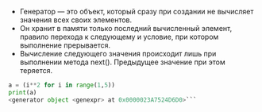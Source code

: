 -   Генератор — это объект, который сразу при создании не вычисляет значения всех своих элементов.
-   Он хранит в памяти только последний вычисленный элемент, правило перехода к следующему и условие, при котором выполнение прерывается.
-   Вычисление следующего значения происходит лишь при выполнении метода next(). Предыдущее значение при этом теряется.

``` python
a = (i**2 for i in range(1,5))
print(a)
<generator object <genexpr> at 0x0000023A7524D6D0>```